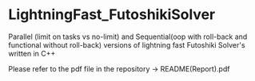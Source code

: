 # LightningFast_FutoshikiSolver
Parallel (limit on tasks vs no-limit) and Sequential(oop with roll-back and functional without roll-back) versions of lightning fast Futoshiki Solver's written in C++


Please refer to the pdf file in the repository -> README(Report).pdf
